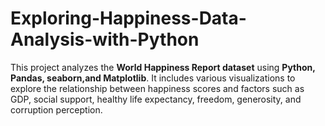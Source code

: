 # Exploring-Happiness-Data-Analysis-with-Python
This project analyzes the **World Happiness Report dataset** using **Python, Pandas, seaborn,and Matplotlib**.    It includes various visualizations to explore the relationship between happiness scores and factors such as GDP, social support, healthy life expectancy, freedom, generosity, and corruption perception.  
